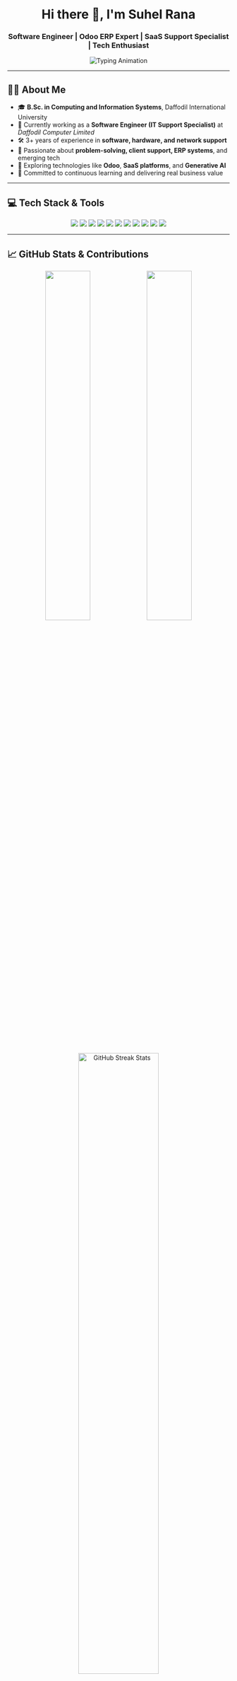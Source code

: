 <!-- Greeting -->
<h1 align="center">Hi there 👋, I'm Suhel Rana</h1>
<h3 align="center">Software Engineer | Odoo ERP Expert | SaaS Support Specialist | Tech Enthusiast</h3>

<!-- Typing SVG Animation -->
<p align="center">
  <img 
    src="https://readme-typing-svg.herokuapp.com?font=Fira+Code&duration=3000&pause=1000&color=36BCF7&center=true&width=500&lines=Welcome+to+my+GitHub+profile!;%7C+ERP+Support+Specialist;%7C+Tech+Troubleshooter;%7C+Problem+Solver;%7C+Odoo+ERP+Developer;%7C+SaaS+Support+Engineer" 
    alt="Typing Animation"
  />
</p>

<hr/>

<!-- About Me -->
<h2>👨‍💻 About Me</h2>
<ul>
  <li>🎓 <strong>B.Sc. in Computing and Information Systems</strong>, Daffodil International University</li>
  <li>💼 Currently working as a <strong>Software Engineer (IT Support Specialist)</strong> at <em>Daffodil Computer Limited</em></li>
  <li>🛠️ 3+ years of experience in <strong>software, hardware, and network support</strong></li>
  <li>🧠 Passionate about <strong>problem-solving, client support, ERP systems</strong>, and emerging tech</li>
  <li>🚀 Exploring technologies like <strong>Odoo</strong>, <strong>SaaS platforms</strong>, and <strong>Generative AI</strong></li>
  <li>🤝 Committed to continuous learning and delivering real business value</li>
</ul>

<hr/>

<!-- Tech Stack -->
<h2>💻 Tech Stack & Tools</h2>

<p align="center">
  <img src="https://img.shields.io/badge/Python-3776AB?style=for-the-badge&logo=python&logoColor=white"/>
  <img src="https://img.shields.io/badge/PHP-777BB4?style=for-the-badge&logo=php&logoColor=white"/>
  <img src="https://img.shields.io/badge/JavaScript-F7DF1E?style=for-the-badge&logo=javascript&logoColor=black"/>
  <img src="https://img.shields.io/badge/Odoo-875A7B?style=for-the-badge&logo=odoo&logoColor=white"/>
  <img src="https://img.shields.io/badge/Django-092E20?style=for-the-badge&logo=django&logoColor=white"/>
  <img src="https://img.shields.io/badge/PostgreSQL-336791?style=for-the-badge&logo=postgresql&logoColor=white"/>
  <img src="https://img.shields.io/badge/MySQL-005C84?style=for-the-badge&logo=mysql&logoColor=white"/>
  <img src="https://img.shields.io/badge/Linux-FCC624?style=for-the-badge&logo=linux&logoColor=black"/>
  <img src="https://img.shields.io/badge/Windows-0078D6?style=for-the-badge&logo=windows&logoColor=white"/>
  <img src="https://img.shields.io/badge/Git-F05032?style=for-the-badge&logo=git&logoColor=white"/>
  <img src="https://img.shields.io/badge/VS%20Code-007ACC?style=for-the-badge&logo=visual-studio-code&logoColor=white"/>
</p>

<hr/>

<!-- GitHub Stats Section -->
<h2>📈 GitHub Stats & Contributions</h2>

<!-- GitHub Profile Summary Cards -->
<p align="center">
  <!-- Stats Card -->
  <img src="https://github-readme-stats.vercel.app/api?username=suhel-software&show_icons=true&theme=radical&include_all_commits=true&count_private=true&hide_border=true" width="45%" />

  <!-- Top Languages -->
  <img src="https://github-readme-stats.vercel.app/api/top-langs/?username=suhel-software&layout=compact&theme=radical&hide_border=true" width="45%" />

</p>

<!-- GitHub Streak Stats -->
<p align="center">
  <img 
    src="https://streak-stats.demolab.com/?user=suhel-software&theme=radical&hide_border=true" 
    alt="GitHub Streak Stats" 
    width="60%"
  />
</p>


<!-- Contribution Activity Graph -->
<h3 align="center">🔥 GitHub Contribution Graph</h3>
<p align="center">
  <img src="https://github-readme-activity-graph.vercel.app/graph?username=suhel-software&theme=react-dark&area=true&hide_border=true&custom_title=Suhel%20Rana's%20GitHub%20Activity%20Graph" alt="GitHub Activity Graph" width="95%" />
</p>
<!-- Visitor Count -->
<p align="center">
  <img src="https://komarev.com/ghpvc/?username=suhel-software&style=flat-square&color=blue" alt="Profile views" />
</p>

<hr/>

<!-- Certifications -->
<h2>🧠 Certifications</h2>
<ul>
  <li>🛠 <strong>Google IT Support Professional</strong> – Coursera</li>
  <li>🤝 <strong>Microsoft Customer Service Support</strong> – Microsoft</li>
  <li>🤖 <strong>Fundamentals of AI & GenAI for All</strong> – MOT4AI Initiative</li>
  <li>🌍 <strong>Odoo Technical Training</strong> – Local Odoo Partner</li>
  <li>📊 <strong>Data Analysis with Python</strong> – DataCamp (in progress)</li>
</ul>

<hr/>


## 🚀 Featured Projects

- [Odoo Custom Module](https://github.com/suhel-software/odoo-custom-module) — Custom ERP modules for inventory and sales automation.
- [SaaS Support Toolkit](https://github.com/suhel-software/saas-support-toolkit) — Tools to improve client support efficiency.
- [Tech Troubleshooter](https://github.com/suhel-software/tech-troubleshooter) — A repository with scripts and tools to debug common tech issues.

<!-- Languages -->
<h2>🌐 Languages</h2>
<ul>
  <li>🇧🇩 <strong>Bengali</strong> – Native</li>
  <li>🌐 <strong>English</strong> – Intermediate (Working Proficiency)</li>
</ul>

<hr/>

<!-- Contact -->
<h2>🤝 Connect With Me</h2>
<ul>
  <li>📞 <strong>Phone:</strong> +880 1986-807239</li>
  <li>📧 <strong>Email:</strong> <a href="mailto:Suhel16-355@diu.edu.bd">Suhel16-355@diu.edu.bd</a></li>
  <li>🔗 <strong>LinkedIn:</strong> <a href="https://www.linkedin.com/in/suhel-rana-3b2796204/">Suhel Rana</a></li>
  <li>🌐 <strong>Website:</strong> <a href="https://sites.google.com/view/suhelrana/home?authuser=0">Suhel Rana</a></li>
</ul>

<hr/>

<!-- Fun Facts -->
<h2>✨ Fun Facts</h2>
<ul>
  <li>🧳 I enjoy <strong>traveling, reading, and meeting new people</strong></li>
  <li>🧩 I’m passionate about <strong>organization, communication, and critical thinking</strong></li>
  <li>💬 My favorite motto: <em>“Fix it until it works!”</em></li>
  <li>📷 I love tech photography and documenting my journey through visuals</li>
</ul>

<hr/>

<!-- GitHub Trophies -->
<p align="center">
  <img src="https://github-profile-trophy.vercel.app/?username=suhel-software&theme=gruvbox&column=7" alt="GitHub Trophies" />
</p>

<!-- Footer -->
<p align="center">
  <img src="https://media.giphy.com/media/qgQUggAC3Pfv687qPC/giphy.gif" width="200"/>
</p>
<p align="center"><strong>Thank you for visiting my profile! 🚀</strong></p>
